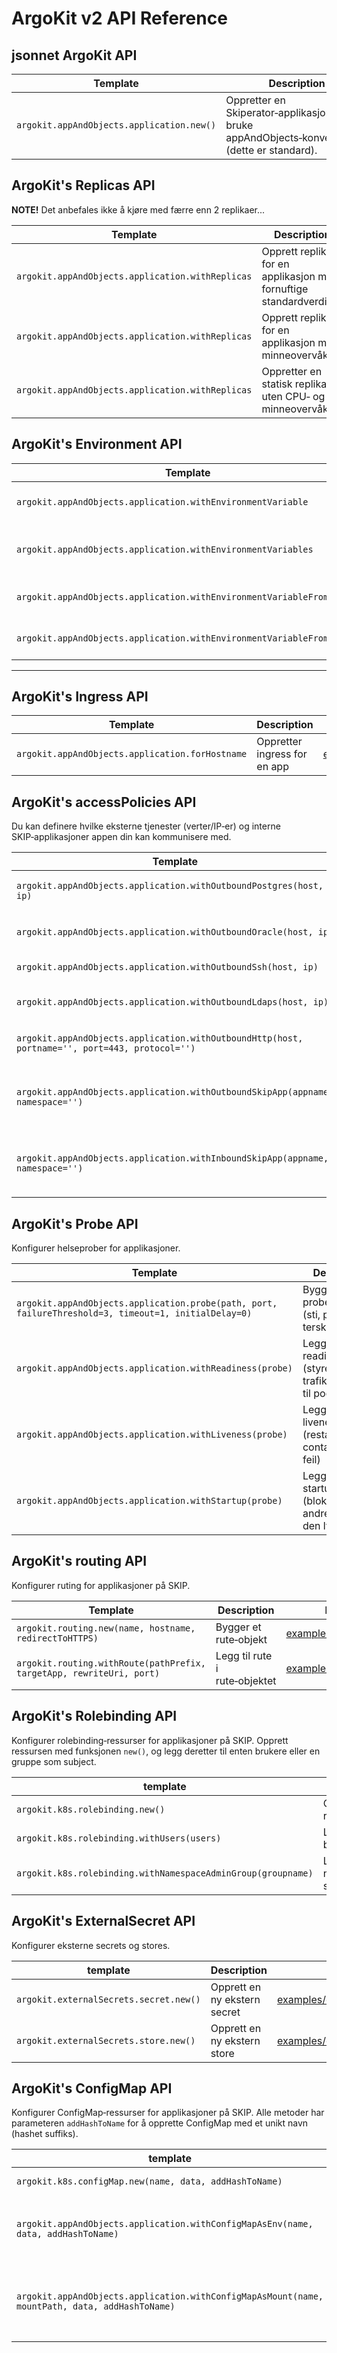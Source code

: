 # ArgoKit v2 API Reference

## jsonnet ArgoKit API

| Template                    | Description                                                           | Example                                                                                    |
|-----------------------------|-----------------------------------------------------------------------|--------------------------------------------------------------------------------------------|
| `argokit.appAndObjects.application.new()` | Oppretter en Skiperator‑applikasjon ved å bruke appAndObjects‑konvensjonen (dette er standard). | See above                                                                                  |

## ArgoKit's Replicas API

**NOTE!** Det anbefales ikke å kjøre med færre enn 2 replikaer...

| Template                                | Description                                                     | Example                                                                                    |
|-----------------------------------------|-----------------------------------------------------------------|--------------------------------------------------------------------------------------------|
| `argokit.appAndObjects.application.withReplicas`   | Opprett replikaer for en applikasjon med fornuftige standardverdier | [examples/replicas.jsonnet](https://github.com/kartverket/argokit/blob/main/v2/examples/replicas.jsonnet) |
| `argokit.appAndObjects.application.withReplicas`   | Opprett replikaer for en applikasjon med minneovervåking        | [examples/replicasets-with-memory.jsonnet](https://github.com/kartverket/argokit/blob/main/v2/examples/replicas-with-memory.jsonnet) |
| `argokit.appAndObjects.application.withReplicas`   | Oppretter en statisk replika uten CPU‑ og minneovervåking       | [examples/replicasets-static.jsonnet](https://github.com/kartverket/argokit/blob/main/v2/examples/replicas-static.jsonnet) |

## ArgoKit's Environment API

| Template                                              | Description                                                    | Example                                                                  |
|-------------------------------------------------------|----------------------------------------------------------------|--------------------------------------------------------------------------|
| `argokit.appAndObjects.application.withEnvironmentVariable`         | Oppretter miljøvariabler for en app                            | [examples/environment.jsonnet](https://github.com/kartverket/argokit/blob/main/v2/examples/environment.jsonnet) |
| `argokit.appAndObjects.application.withEnvironmentVariables`        | Oppretter flere miljøvariabler for en app                      | [examples/environment.jsonnet](https://github.com/kartverket/argokit/blob/main/v2/examples/environment.jsonnet) |
| `argokit.appAndObjects.application.withEnvironmentVariableFromSecret`   | Oppretter miljøvariabel fra en secret                          | [examples/environment.jsonnet](https://github.com/kartverket/argokit/blob/main/v2/examples/environment.jsonnet) |
| `argokit.appAndObjects.application.withEnvironmentVariableFromSecret`   | Oppretter miljøvariabel fra en secret                          | [examples/environment.jsonnet](https://github.com/kartverket/argokit/blob/main/v2/examples/environment.jsonnet) |

---

## ArgoKit's Ingress API

| Template                                              | Description                                                    | Example                                                                  |
|-------------------------------------------------------|----------------------------------------------------------------|--------------------------------------------------------------------------|
| `argokit.appAndObjects.application.forHostname`       | Oppretter ingress for en app                                   | [examples/ingress.jsonnet](https://github.com/kartverket/argokit/blob/main/v2/examples/ingress.jsonnet) |

## ArgoKit's accessPolicies API

Du kan definere hvilke eksterne tjenester (verter/IP‑er) og interne SKIP‑applikasjoner appen din kan kommunisere med.

| Template                                                          | Description                                                                 | Example |
|-------------------------------------------------------------------|-----------------------------------------------------------------------------|---------|
| `argokit.appAndObjects.application.withOutboundPostgres(host, ip)`   | Tillat utgående trafikk til en Postgres‑instans                             | [examples/accessPolicies.jsonnet](https://github.com/kartverket/argokit/blob/main/v2/examples/accessPolicies.jsonnet) |
| `argokit.appAndObjects.application.withOutboundOracle(host, ip)`     | Tillat utgående trafikk til en Oracle‑database                              | [examples/accessPolicies.jsonnet](https://github.com/kartverket/argokit/blob/main/v2/examples/accessPolicies.jsonnet) |
| `argokit.appAndObjects.application.withOutboundSsh(host, ip)`        | Tillat utgående SSH                                                          | [examples/accessPolicies.jsonnet](https://github.com/kartverket/argokit/blob/main/v2/examples/accessPolicies.jsonnet) |
| `argokit.appAndObjects.application.withOutboundLdaps(host, ip)`      | Tillat utgående sikker LDAP‑port                                            | [examples/accessPolicies.jsonnet](https://github.com/kartverket/argokit/blob/main/v2/examples/accessPolicies.jsonnet) |
| `argokit.appAndObjects.application.withOutboundHttp(host, portname='', port=443, protocol='')` | Tillat utgående HTTPS/HTTP til en vert                                       | [examples/accessPolicies.jsonnet](https://github.com/kartverket/argokit/blob/main/v2/examples/accessPolicies.jsonnet) |
| `argokit.appAndObjects.application.withOutboundSkipApp(appname, namespace='')` | Tillat utgående trafikk til en annen SKIP‑applikasjon (utgående regel)       | [examples/accessPolicies.jsonnet](https://github.com/kartverket/argokit/blob/main/v2/examples/accessPolicies.jsonnet) |
| `argokit.appAndObjects.application.withInboundSkipApp(appname, namespace='')`  | Tillat en annen SKIP‑applikasjon å nå denne (inngående regel)                | [examples/accessPolicies.jsonnet](https://github.com/kartverket/argokit/blob/main/v2/examples/accessPolicies.jsonnet) |

## ArgoKit's Probe API

Konfigurer helseprober for applikasjoner.

| Template                                                                 | Description                                                            | Example |
|--------------------------------------------------------------------------|------------------------------------------------------------------------|---------|
| `argokit.appAndObjects.application.probe(path, port, failureThreshold=3, timeout=1, initialDelay=0)` | Bygger et probe‑objekt (sti, port, terskler)                           | - |
| `argokit.appAndObjects.application.withReadiness(probe)`                 | Legger til en readiness‑probe (styrer når trafikk sendes til poden)    | [examples/probes](https://github.com/kartverket/argokit/blob/main/v2/examples/probes.jsonnet) |
| `argokit.appAndObjects.application.withLiveness(probe)`                  | Legger til en liveness‑probe (restarter container ved feil)            | [examples/probes](https://github.com/kartverket/argokit/blob/main/v2/examples/probes.jsonnet) |
| `argokit.appAndObjects.application.withStartup(probe)`                   | Legger til en startup‑probe (blokkerer andre prober til den lykkes)    | [examples/probes](https://github.com/kartverket/argokit/blob/main/v2/examples/probes.jsonnet) |

## ArgoKit's routing API

Konfigurer ruting for applikasjoner på SKIP.

| Template                                                                 | Description                                                            | Example |
|--------------------------------------------------------------------------|------------------------------------------------------------------------|---------|
| `argokit.routing.new(name, hostname, redirectToHTTPS)`                   | Bygger et rute‑objekt                                                  | [examples/routing.jsonnet](https://github.com/kartverket/argokit/blob/main/v2/examples/routing.jsonnet) |
| `argokit.routing.withRoute(pathPrefix, targetApp, rewriteUri, port)`     | Legg til rute i rute‑objektet                                          | [examples/routing.jsonnet](https://github.com/kartverket/argokit/blob/main/v2/examples/routing.jsonnet) |

## ArgoKit's Rolebinding API

Konfigurer rolebinding‑ressurser for applikasjoner på SKIP. Opprett ressursen med funksjonen `new()`, og legg deretter til enten brukere eller en gruppe som subject.

| template | Description | Example |
|---|---|---|
| `argokit.k8s.rolebinding.new()` | Opprett en ny rolebinding‑ressurs | [examples/rolebinding.jsonnet](https://github.com/kartverket/argokit/blob/main/v2/examples/rolebinding.jsonnet) |
| `argokit.k8s.rolebinding.withUsers(users)` | Legg til en liste over brukere som subjects | [examples/rolebinding.jsonnet](https://github.com/kartverket/argokit/blob/main/v2/examples/rolebinding.jsonnet) |
| `argokit.k8s.rolebinding.withNamespaceAdminGroup(groupname)` | Legg til en namespace‑admin‑gruppe som subject | [examples/rolebinding.jsonnet](https://github.com/kartverket/argokit/blob/main/v2/examples/rolebinding.jsonnet) |

## ArgoKit's ExternalSecret API

Konfigurer eksterne secrets og stores.

| template | Description | Example |
|---|---|---|
| `argokit.externalSecrets.secret.new()` | Opprett en ny ekstern secret | [examples/externalSecrets.jsonnet](https://github.com/kartverket/argokit/blob/main/v2/examples/externalSecrets.jsonnet) |
| `argokit.externalSecrets.store.new()` | Opprett en ny ekstern store | [examples/externalSecrets.jsonnet](https://github.com/kartverket/argokit/blob/main/v2/examples/externalSecrets.jsonnet) |

## ArgoKit's ConfigMap API

Konfigurer ConfigMap‑ressurser for applikasjoner på SKIP.
Alle metoder har parameteren `addHashToName` for å opprette ConfigMap med et unikt navn (hashet suffiks).

| template | Description | Example |
|---|---|---|
| `argokit.k8s.configMap.new(name, data, addHashToName)` | Opprett en ny ConfigMap | [examples/configMap.jsonnet](https://github.com/kartverket/argokit/blob/main/v2/examples/configMap.jsonnet) |
| `argokit.appAndObjects.application.withConfigMapAsEnv(name, data, addHashToName)` | Opprett en ny ConfigMap og legg innholdet som env i applikasjonen | [examples/withConfigMap.jsonnet](https://github.com/kartverket/argokit/blob/main/v2/examples/withConfigMap.jsonnet) |
| `argokit.appAndObjects.application.withConfigMapAsMount(name, mountPath, data, addHashToName)` | Opprett en ny ConfigMap og monter den som en fil i applikasjonens filsystem | [examples/withConfigMap.jsonnet](https://github.com/kartverket/argokit/blob/main/v2/examples/withConfigMap.jsonnet) |
